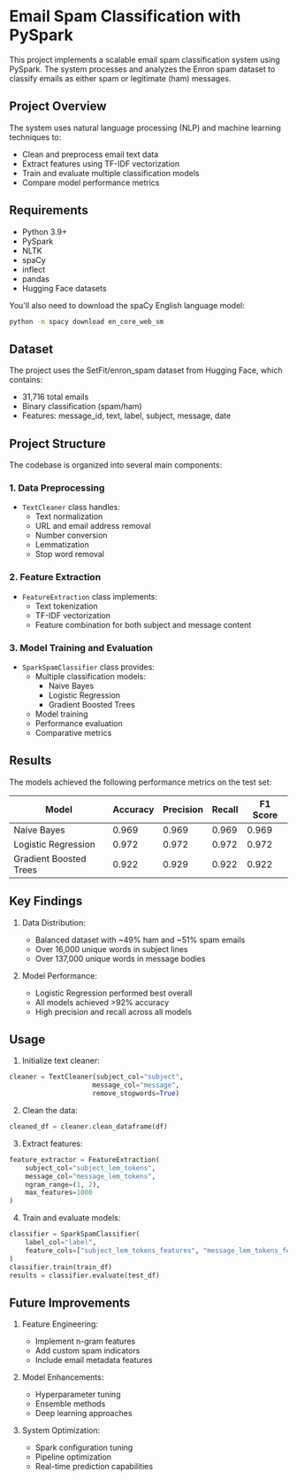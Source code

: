 # Email Spam Classification with PySpark

This project implements a scalable email spam classification system using PySpark. The system processes and analyzes the Enron spam dataset to classify emails as either spam or legitimate (ham) messages.

## Project Overview

The system uses natural language processing (NLP) and machine learning techniques to:
- Clean and preprocess email text data
- Extract features using TF-IDF vectorization
- Train and evaluate multiple classification models
- Compare model performance metrics

## Requirements

- Python 3.9+
- PySpark
- NLTK
- spaCy
- inflect
- pandas
- Hugging Face datasets

You'll also need to download the spaCy English language model:
```bash
python -m spacy download en_core_web_sm
```

## Dataset

The project uses the SetFit/enron_spam dataset from Hugging Face, which contains:
- 31,716 total emails
- Binary classification (spam/ham)
- Features: message_id, text, label, subject, message, date

## Project Structure

The codebase is organized into several main components:

### 1. Data Preprocessing
- `TextCleaner` class handles:
  - Text normalization
  - URL and email address removal
  - Number conversion
  - Lemmatization
  - Stop word removal

### 2. Feature Extraction
- `FeatureExtraction` class implements:
  - Text tokenization
  - TF-IDF vectorization
  - Feature combination for both subject and message content

### 3. Model Training and Evaluation
- `SparkSpamClassifier` class provides:
  - Multiple classification models:
    - Naive Bayes
    - Logistic Regression
    - Gradient Boosted Trees
  - Model training
  - Performance evaluation
  - Comparative metrics

## Results

The models achieved the following performance metrics on the test set:

| Model                | Accuracy | Precision | Recall   | F1 Score |
|---------------------|----------|-----------|----------|----------|
| Naive Bayes         | 0.969    | 0.969     | 0.969    | 0.969    |
| Logistic Regression | 0.972    | 0.972     | 0.972    | 0.972    |
| Gradient Boosted Trees | 0.922  | 0.929     | 0.922    | 0.922    |

## Key Findings

1. Data Distribution:
   - Balanced dataset with ~49% ham and ~51% spam emails
   - Over 16,000 unique words in subject lines
   - Over 137,000 unique words in message bodies

2. Model Performance:
   - Logistic Regression performed best overall
   - All models achieved >92% accuracy
   - High precision and recall across all models

## Usage

1. Initialize text cleaner:
```python
cleaner = TextCleaner(subject_col="subject", 
                     message_col="message", 
                     remove_stopwords=True)
```

2. Clean the data:
```python
cleaned_df = cleaner.clean_dataframe(df)
```

3. Extract features:
```python
feature_extractor = FeatureExtraction(
    subject_col="subject_lem_tokens",
    message_col="message_lem_tokens",
    ngram_range=(1, 2),
    max_features=1000
)
```

4. Train and evaluate models:
```python
classifier = SparkSpamClassifier(
    label_col="label", 
    feature_cols=["subject_lem_tokens_features", "message_lem_tokens_features"]
)
classifier.train(train_df)
results = classifier.evaluate(test_df)
```

## Future Improvements

1. Feature Engineering:
   - Implement n-gram features
   - Add custom spam indicators
   - Include email metadata features

2. Model Enhancements:
   - Hyperparameter tuning
   - Ensemble methods
   - Deep learning approaches

3. System Optimization:
   - Spark configuration tuning
   - Pipeline optimization
   - Real-time prediction capabilities
